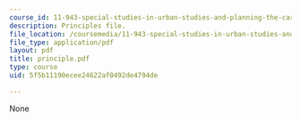```yaml
---
course_id: 11-943-special-studies-in-urban-studies-and-planning-the-cardener-river-corridor-workshop-fall-2001
description: Principles file.
file_location: /coursemedia/11-943-special-studies-in-urban-studies-and-planning-the-cardener-river-corridor-workshop-fall-2001/5f5b11190ecee24622af0492de4794de_principle.pdf
file_type: application/pdf
layout: pdf
title: principle.pdf
type: course
uid: 5f5b11190ecee24622af0492de4794de

---
```

None